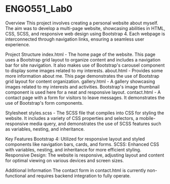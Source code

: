# ENGO551_Lab0

Overview
This project involves creating a personal website about myself. The aim was to develop a multi-page website, showcasing abilities in HTML, CSS, SCSS, and responsive web design using Bootstrap 4. Each webpage is interconnected through navigation links, ensuring a seamless user experience.

Project Structure
index.html - The home page of the website. This page uses a Bootstrap grid layout to organize content and includes a navigation bar for site navigation. It also makes use of Bootstrap's carousel component to display some images related to my interests.
about.html - Provides some more information about me. This page demonstrates the use of Bootstrap grid layout for content organization.
gallery.html - A gallery showcasing images related to my interests and activities. Bootstrap's image thumbnail component is used here for a neat and responsive layout.
contact.html - A contact page with a form for visitors to leave messages. It demonstrates the use of Bootstrap's form components.

Stylesheet
styles.scss - The SCSS file that compiles into CSS for styling the website. It includes a variety of CSS properties and selectors, a mobile-responsive media query, and demonstrates the use of SCSS features such as variables, nesting, and inheritance.

Key Features
Bootstrap 4: Utilized for responsive layout and styled components like navigation bars, cards, and forms.
SCSS: Enhanced CSS with variables, nesting, and inheritance for more efficient styling.
Responsive Design: The website is responsive, adjusting layout and content for optimal viewing on various devices and screen sizes.

Additional Information
The contact form in contact.html is currently non-functional and requires backend integration to fully operate.
